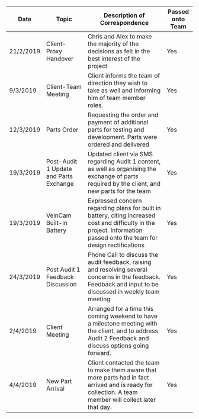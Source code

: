 | Date | Topic | Description of Correspondence | Passed onto Team |
| --- | --- | --- | --- |
| 21/2/2019 | Client-Proxy Handover | Chris and Alex to make the majority of the decisions as felt in the best interest of the project | Yes |
| 9/3/2019 | Client-Team Meeting | Client informs the team of direction they wish to take as well and informing him of team member roles. | Yes |
| 12/3/2019 | Parts Order | Requesting the order and payment of additional parts for testing and development. Parts were ordered and delivered | Yes |
| 19/3/2019 | Post-Audit 1 Update and Parts Exchange | Updated client via SMS regarding Audit 1 content, as well as organising the exchange of parts required by the client, and new parts for the team | Yes |
| 19/3/2019 | VeinCam Built-in Battery | Expressed concern regarding plans for built in battery, citing increased cost and difficulty in the project. Information passed onto the team for design rectifications  | Yes |
| 24/3/2019 | Post Audit 1 Feedback Discussion | Phone Call to discuss the audit feedback, raising and resolving several concerns in the feedback. Feedback and input to be discussed in weekly team meeting | Yes |
| 2/4/2019 | Client Meeting | Arranged for a time this coming weekend to have a milestone meeting with the client, and to address Audit 2 Feedback and discuss options going forward. | Yes |
| 4/4/2019 | New Part Arrival | Client contacted the team to make them aware that more parts had in fact arrived and is ready for collection. A team member will collect later that day. | Yes |
